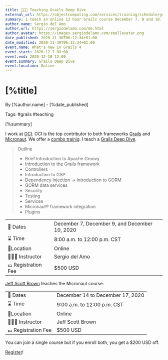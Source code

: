 ```yaml
---
title: 👨🏻‍🏫 Teaching Grails Deep Dive
external_url: https://objectcomputing.com/services/training/schedule/grails-micronaut-combo
summary: I teach an online 12 hour Grails course December 7, 9 and 10. 
author.name: Sergio del Amo
author.url: https://sergiodelamo.com/me.html
author.avatar: https://images.sergiodelamo.com/smallavatar.png 
date_published: 2020-11-30T06:12:34+01:00
date_modified: 2020-11-30T06:12:34+01:00
event.name: What's new in Grails 4
event.start: 2020-12-7 08:00
event.end: 2020-12-10 12:00
event.summary: Grails Deep Dive
event.location: Online
---
```


# [%title]

By [%author.name] - [%date_published]

Tags: #grails #teaching

[%summary]

I work at [OCI](https://objectcomputing.com). OCI is the top contributor to both frameworks [Grails](https://grails.org) and [Micronaut](https://micronaut.io). We offer a [combo trainig]([%external_url]). I teach a [Grails Deep Dive](https://objectcomputing.com/services/training/catalog/grails/grails-deep-dive). 

> Outline 
> - Brief Introduction to Apache Groovy
> - Introduction to the Grails framework
> - Controllers
> - Introduction to GSP
> - Dependency injection
->  Introduction to GORM
> - GORM data services
> - Security
> - Testing
> - Services
> - Micronaut® framework integration
> - Plugins

<div class="h-event">

|      |      | 
| :--- | :--- | 
| 📆 Dates | <time class="dt-start" datetime="[%event.start]">December 7</span>, December 9, and <time class="dt-end" datetime="[%event.end]">December 10, 2020</time> | 
| ⌛️ Time | 8:00 a.m. to 12:00 p.m. CST | 
| 📍Location | <span class="p-location">Online</span> | 
| 👨🏻‍🏫 Instructor | Sergio del Amo |  
| 💶 Registration Fee |  $500 USD | 

</div>

[Jeff Scott Brown](https://twitter.com/jeffscottbrown) teaches the Micronaut course: 

<div class="h-event">

|      |      | 
| :--- | :--- | 
| 📆 Dates | <time class="dt-start" datetime="2020-12-14 09:00">December 14</span> to <time class="dt-end" datetime="2020-12-17">December 17, 2020</time> | 
| ⌛️ Time | 9:00 a.m. to 12:00 p.m. CST | 
| 📍Location | <span class="p-location">Online</span> | 
| 👨🏻‍🏫 Instructor | Jeff Scott Brown |  
| 💶 Registration Fee |  $500 USD | 

</div>

You can join a single course but if you enroll both, you get a $200 USD off. 

[Register]([%external_url])!


